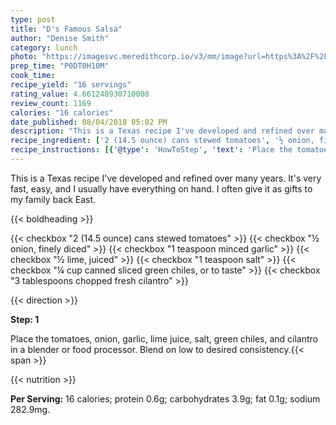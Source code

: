 ```yaml
---
type: post
title: "D's Famous Salsa"
author: "Denise Smith"
category: lunch
photo: "https://imagesvc.meredithcorp.io/v3/mm/image?url=https%3A%2F%2Fimages.media-allrecipes.com%2Fuserphotos%2F866636.jpg"
prep_time: "P0DT0H10M"
cook_time: 
recipe_yield: "16 servings"
rating_value: 4.661248930710008
review_count: 1169
calories: "16 calories"
date_published: 08/04/2018 05:02 PM
description: "This is a Texas recipe I've developed and refined over many years. It's very fast, easy, and I usually have everything on hand. I often give it as gifts to my family back East."
recipe_ingredient: ['2 (14.5 ounce) cans stewed tomatoes', '½ onion, finely diced', '1 teaspoon minced garlic', '½ lime, juiced', '1 teaspoon salt', '¼ cup canned sliced green chiles, or to taste', '3 tablespoons chopped fresh cilantro']
recipe_instructions: [{'@type': 'HowToStep', 'text': 'Place the tomatoes, onion, garlic, lime juice, salt, green chiles, and cilantro in a blender or food processor. Blend on low to desired consistency.\n'}]
---
```


This is a Texas recipe I've developed and refined over many years. It's very fast, easy, and I usually have everything on hand. I often give it as gifts to my family back East. 

{{< boldheading >}}

{{< checkbox "2 (14.5 ounce) cans stewed tomatoes" >}}
{{< checkbox "½  onion, finely diced" >}}
{{< checkbox "1 teaspoon minced garlic" >}}
{{< checkbox "½  lime, juiced" >}}
{{< checkbox "1 teaspoon salt" >}}
{{< checkbox "¼ cup canned sliced green chiles, or to taste" >}}
{{< checkbox "3 tablespoons chopped fresh cilantro" >}}


{{< direction >}}

**Step: 1**

Place the tomatoes, onion, garlic, lime juice, salt, green chiles, and cilantro in a blender or food processor. Blend on low to desired consistency.{{< span >}}

{{< nutrition >}}

**Per Serving:** 16 calories; protein 0.6g; carbohydrates 3.9g; fat 0.1g; sodium 282.9mg.